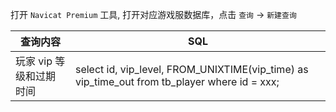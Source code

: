 打开 `Navicat Premium` 工具, 打开对应游戏服数据库，点击 `查询` -> `新建查询`    

|查询内容|SQL|  
|------|---|
|玩家 vip 等级和过期时间|select id, vip_level, FROM_UNIXTIME(vip_time) as vip_time_out from tb_player where id = xxx;|
